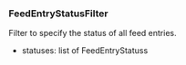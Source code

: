 ### FeedEntryStatusFilter
Filter to specify the status of all feed entries.

- statuses: list of FeedEntryStatuss
